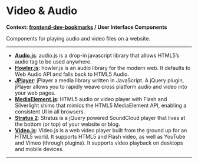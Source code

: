 # Video &amp; Audio

**Context: [frontend-dev-bookmarks](../README.md) / User Interface Components**

Components for playing audio and video files on a website.



-----------------------------------------
+ **[Audio.js](http://kolber.github.io/audiojs/)**: audio.js is a drop-in javascript library that allows HTML5’s audio tag to be used anywhere.
+ **[Howler.js](https://github.com/goldfire/howler.js)**: howler.js is an audio library for the modern web. It defaults to Web Audio API and falls back to HTML5 Audio.
+ **[JPlayer](http://jplayer.org/)**: jPlayer a media library written in JavaScript. A jQuery plugin, jPlayer allows you to rapidly weave cross platform audio and video into your web pages.
+ **[MediaElement.js](http://mediaelementjs.com/)**: HTML5 audio or video player with Flash and Silverlight shims that mimics the HTML5 MediaElement API, enabling a consistent UI in all browsers.
+ **[Stratus 2](https://stratus.soundcloud.com/)**: Stratus is a jQuery powered SoundCloud player that lives at the bottom (or top) of your website or blog.
+ **[Video.js](https://github.com/videojs/video.js)**: Video.js is a web video player built from the ground up for an HTML5 world. It supports HTML5 and Flash video, as well as YouTube and Vimeo (through plugins). It supports video playback on desktops and mobile devices.


------------------
